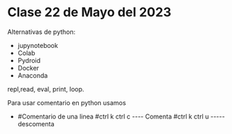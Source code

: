 # Clase 22 de Mayo del 2023

Alternativas de python:
+ jupynotebook
+ Colab <!-- Se almacena dentro de google drive (Es una maquina vitual dentro del navegador) -->
+ Pydroid <!-- Puede utilzarse desde el celular o tablet-->
+ Docker <!--Me sirve  para trabajar en cualqueir sistema operativo y -......-->
+ Anaconda <!-- Podemos ejecutar java script dentro de un computador, trabaja con varios lenguajes-->

repl,read, eval, print, loop.

Para usar comentario en python usamos 
* #Comentario de una linea
#ctrl k ctrl c ---- Comenta 
#ctrl k ctrl u -----descomenta


